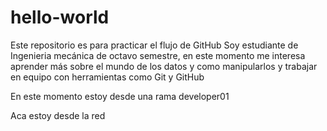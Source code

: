 # hello-world
Este repositorio es para practicar el flujo de GitHub
Soy estudiante de Ingenieria mecánica de octavo semestre, en este momento me interesa aprender más sobre el mundo de los datos y como manipularlos y trabajar en equipo con herramientas como Git y GitHub


En este momento estoy desde una rama developer01

Aca estoy desde la red
